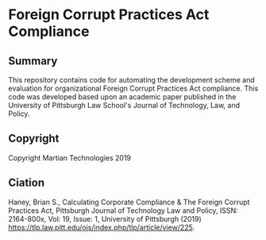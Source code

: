 # Foreign Corrupt Practices Act Compliance

Summary
---
This repository contains code for automating the development scheme and evaluation for organizational Foreign Corrupt Practices Act compliance. This code was developed based upon an academic paper published in the University of Pittsburgh Law School's Journal of Technology, Law, and Policy.

Copyright
---
Copyright Martian Technologies 2019

Ciation
---
Haney, Brian S., Calculating Corporate Compliance & The Foreign Corrupt Practices Act, Pittsburgh Journal of Technology Law and Policy, ISSN: 2164-800x, Vol: 19, Issue: 1, University of Pittsburgh (2019) https://tlp.law.pitt.edu/ojs/index.php/tlp/article/view/225.

